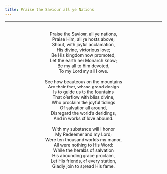 ```yaml
---
title: Praise the Saviour all ye Nations
---
```


---
<center>
<br/>
Praise the Saviour, all ye nations,<br/>
Praise Him, all ye hosts above;<br/>
Shout, with joyful acclamation,<br/>
His divine, victorious love;<br/>
Be His kingdom now promoted,<br/>
Let the earth her Monarch know;<br/>
Be my all to Him devoted,<br/>
To my Lord my all I owe.<br/>
<br/>
See how beauteous on the mountains<br/>
Are their feet, whose grand design<br/>
Is to guide us to the fountains<br/>
That o’erflow with bliss divine,<br/>
Who proclaim the joyful tidings<br/>
Of salvation all around,<br/>
Disregard the world’s deridings,<br/>
And in works of love abound.<br/>
<br/>
With my substance will I honor<br/>
My Redeemer and my Lord;<br/>
Were ten thousand worlds my manor,<br/>
All were nothing to His Word:<br/>
While the heralds of salvation<br/>
His abounding grace proclaim,<br/>
Let His friends, of every station,<br/>
Gladly join to spread His fame.<br/>

</center>